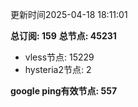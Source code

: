 更新时间2025-04-18 18:11:01

**总订阅: 159**
**总节点: 45231**
- vless节点: 15229
- hysteria2节点: 2

**google ping有效节点: 557**
